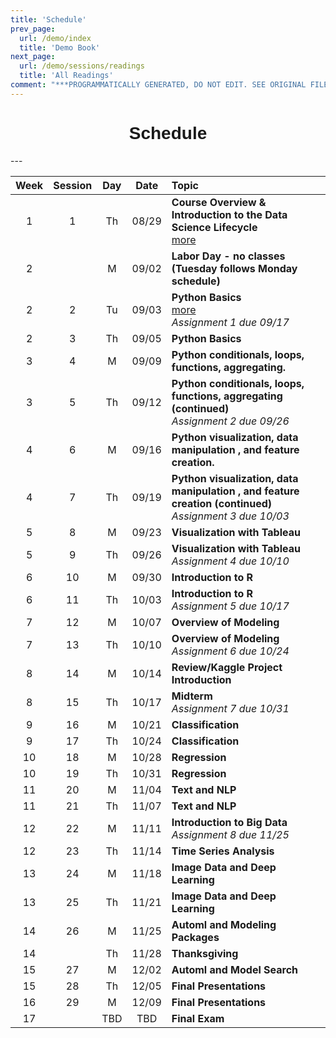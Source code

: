 ```yaml
---
title: 'Schedule'
prev_page:
  url: /demo/index
  title: 'Demo Book'
next_page:
  url: /demo/sessions/readings
  title: 'All Readings'
comment: "***PROGRAMMATICALLY GENERATED, DO NOT EDIT. SEE ORIGINAL FILES IN /content***"
---
```

<h1  style="font-family:  Verdana,  Geneva,  sans-serif;  text-align:center;">Schedule</h1> 
---

|  Week    |  Session  |    Day    |  Date    |  Topic  |
|  :---:  |  :-----:  |  :---:  |  :---:  |  :----  |
|  1  |  1  |  Th  |  08/29  |  **Course  Overview  &  Introduction  to  the  Data  Science  Lifecycle**  <br>  [more](https://rpi-data.github.io/course-intro-ml-app/sessions/session1.html)  |
|  2  |    |  M  |  09/02  |  **Labor  Day  -  no  classes  (Tuesday  follows  Monday  schedule)**  |
|  2  |  2  |  Tu  |  09/03  |  **Python  Basics**  <br>  [more](https://rpi-data.github.io/course-intro-ml-app/sessions/session2.html)  <br>  *Assignment  1  due  09/17*  |
|  2  |  3  |  Th  |  09/05  |  **Python  Basics**  |
|  3  |  4  |  M  |  09/09  |  **Python  conditionals,  loops,  functions,  aggregating.**  |
|  3  |  5  |  Th  |  09/12  |  **Python  conditionals,  loops,  functions,  aggregating  (continued)**  <br>  *Assignment  2  due  09/26*  |
|  4  |  6  |  M  |  09/16  |  **Python  visualization,  data  manipulation  ,  and  feature  creation.**  |
|  4  |  7  |  Th  |  09/19  |  **Python  visualization,  data  manipulation  ,  and  feature  creation  (continued)**  <br>  *Assignment  3  due  10/03*  |
|  5  |  8  |  M  |  09/23  |  **Visualization  with  Tableau**  |
|  5  |  9  |  Th  |  09/26  |  **Visualization  with  Tableau**  <br>  *Assignment  4  due  10/10*  |
|  6  |  10  |  M  |  09/30  |  **Introduction  to  R**  |
|  6  |  11  |  Th  |  10/03  |  **Introduction  to  R**  <br>  *Assignment  5  due  10/17*  |
|  7  |  12  |  M  |  10/07  |  **Overview  of  Modeling**  |
|  7  |  13  |  Th  |  10/10  |  **Overview  of  Modeling**  <br>  *Assignment  6  due  10/24*  |
|  8  |  14  |  M  |  10/14  |  **Review/Kaggle  Project  Introduction**  |
|  8  |  15  |  Th  |  10/17  |  **Midterm**  <br>  *Assignment  7  due  10/31*  |
|  9  |  16  |  M  |  10/21  |  **Classification**  |
|  9  |  17  |  Th  |  10/24  |  **Classification**  |
|  10  |  18  |  M  |  10/28  |  **Regression**  |
|  10  |  19  |  Th  |  10/31  |  **Regression**  |
|  11  |  20  |  M  |  11/04  |  **Text  and  NLP**  |
|  11  |  21  |  Th  |  11/07  |  **Text  and  NLP**  |
|  12  |  22  |  M  |  11/11  |  **Introduction  to  Big  Data**  <br>  *Assignment  8  due  11/25*  |
|  12  |  23  |  Th  |  11/14  |  **Time  Series  Analysis**  |
|  13  |  24  |  M  |  11/18  |  **Image  Data  and  Deep  Learning**  |
|  13  |  25  |  Th  |  11/21  |  **Image  Data  and  Deep  Learning**  |
|  14  |  26  |  M  |  11/25  |  **Automl  and  Modeling  Packages**  |
|  14  |    |  Th  |  11/28  |  **Thanksgiving**  |
|  15  |  27  |  M  |  12/02  |  **Automl  and  Model  Search**  |
|  15  |  28  |  Th  |  12/05  |  **Final  Presentations**  |
|  16  |  29  |  M  |  12/09  |  **Final  Presentations**  |
|  17  |    |  TBD  |  TBD  |  **Final  Exam**  |
